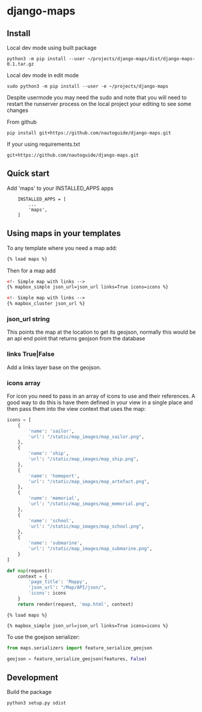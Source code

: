 # django-maps

## Install

Local dev mode using built package

```
python3 -m pip install --user ~/projects/django-maps/dist/django-maps-0.1.tar.gz
```


Local dev mode in edit mode

```
sudo python3 -m pip install --user -e ~/projects/django-maps
```

Despite usermode you may need the sudo and note that you will need to restart the runserver process on
the local project your editing to see some changes


From github
```
pip install git+https://github.com/nautoguide/django-maps.git
```

If your using requirements.txt

```
git+https://github.com/nautoguide/django-maps.git
```

## Quick start


Add 'maps' to your INSTALLED_APPS apps

```
    INSTALLED_APPS = [
        ...
        'maps',
    ]
```

## Using maps in your templates

To any template where you need a map add:

```html
{% load maps %}
```

Then for a map add

```html
<!- Simple map with links -->
{% mapbox_simple json_url=json_url links=True icons=icons %}

<!- Simple map with links -->
{% mapbox_cluster json_url %}
```

### json_url string

This points the map at the location to get its geojson, normally this would be an api end point that returns geojson
from the database

### links True|False

Add a links layer base on the geojson.

### icons array

For icon you need to pass in an array of icons to use and their references. A good way to do this is have them 
defined in your view in a single place and then pass them into the view context that uses the map:

```python
icons = [
    {
        'name': 'sailor',
        'url': "/static/map_images/map_sailor.png",
    },
    {
        'name': 'ship',
        'url': "/static/map_images/map_ship.png",
    },
    {
        'name': 'homeport',
        'url': "/static/map_images/map_artefact.png",
    },
    {
        'name': 'memorial',
        'url': "/static/map_images/map_memorial.png",
    },
    {
        'name': 'school',
        'url': "/static/map_images/map_school.png",
    },
    {
        'name': 'submarine',
        'url': "/static/map_images/map_submarine.png",
    }
]

def map(request):
    context = {
        'page_title': 'Mappy',
        'json_url': "/Map/API/json/",
        'icons': icons
    }
    return render(request, 'map.html', context)
```

```
{% load maps %}

{% mapbox_simple json_url=json_url links=True icons=icons %}

```

To use the goejson serializer:

```python
from maps.serializers import feature_serialize_geojson

geojson = feature_serialize_geojson(features, False)
```

## Development

Build the package

```
python3 setup.py sdist
```